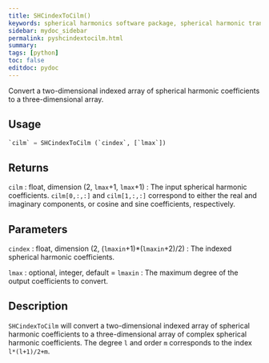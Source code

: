 ```yaml
---
title: SHCindexToCilm()
keywords: spherical harmonics software package, spherical harmonic transform, legendre functions, multitaper spectral analysis, fortran, Python, gravity, magnetic field
sidebar: mydoc_sidebar
permalink: pyshcindextocilm.html
summary:
tags: [python]
toc: false
editdoc: pydoc
---
```


Convert a two-dimensional indexed array of spherical harmonic coefficients to a three-dimensional array.

## Usage

```python
`cilm` = SHCindexToCilm (`cindex`, [`lmax`])
```

## Returns

`cilm` : float, dimension (2, `lmax`+1, `lmax`+1)
:   The input spherical harmonic coefficients. `cilm[0,:,:]` and `cilm[1,:,:]` correspond to either the real and imaginary components, or cosine and sine coefficients, respectively.

## Parameters

`cindex` : float, dimension (2, (`lmaxin`+1)\*(`lmaxin`+2)/2)
:   The indexed spherical harmonic coefficients.

`lmax` : optional, integer, default = `lmaxin`
:   The maximum degree of the output coefficients to convert.

## Description

`SHCindexToCilm` will convert a two-dimensional indexed array of spherical harmonic coefficients to a three-dimensional array of complex spherical harmonic coefficients.  The degree `l` and order `m` corresponds to the index `l*(l+1)/2+m`.
